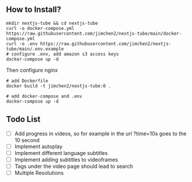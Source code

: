 ## How to Install?

```
mkdir nextjs-tube && cd nextjs-tube 
curl -o docker-compose.yml https://raw.githubusercontent.com/jimchen2/nextjs-tube/main/docker-compose.yml
curl -o .env https://raw.githubusercontent.com/jimchen2/nextjs-tube/main/.env.example
# configure .env, add amazon s3 access keys
docker-compose up -d
```

Then configure nginx


```
# add Dockerfile
docker build -t jimchen2/nextjs-tube:0 .

# add docker-compose and .env
docker-compose up -d

```
## Todo List

- [ ] Add progress in videos, so for example in the url ?time=10s goes to the 10 second
- [ ] Implement autoplay
- [ ] Implement different language subtitles
- [ ] Implement adding subtitles to videoframes
- [ ] Tags under the video page should lead to search
- [ ] Multiple Resolutions
